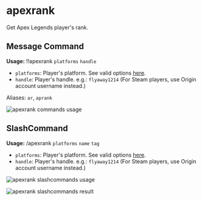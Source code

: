 # apexrank

Get Apex Legends player's rank.

## Message Command

**Usage:** !!apexrank `platforms` `handle`

- `platforms`: Player's platform. See valid options [here](/docs/apex/platforms).
- `handle`: Player's handle. e.g.: `flyaway1214` (For Steam players, use Origin account username instead.)

Aliases: `ar`, `aprank`

![apexrank commands usage](/assets/apx/msg/apexrank.png)

## SlashCommand

**Usage:** /apexrank `platforms` `name` `tag`

- `platforms`: Player's platform. See valid options [here](/docs/apex/platforms).
- `handle`: Player's handle. e.g.: `flyaway1214` (For Steam players, use Origin account username instead.)

![apexrank slashcommands usage](/assets/apx/slsh/apexrank_usage.png)

![apexrank slashcommands result](/assets/apx/slsh/apexrank_res.png)